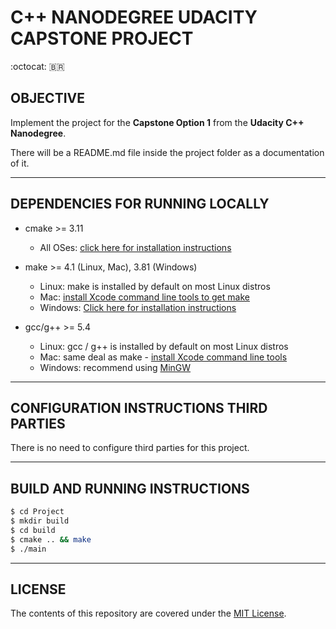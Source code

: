 # C++ NANODEGREE UDACITY CAPSTONE PROJECT

:octocat: <span>&#x1f1e7;&#x1f1f7;</span>

## OBJECTIVE

Implement the project for the **Capstone Option 1** from the **Udacity C++ Nanodegree**.

There will be a README.md file inside the project folder as a documentation of it.

---

## DEPENDENCIES FOR RUNNING LOCALLY

* cmake >= 3.11
  * All OSes: [click here for installation instructions](https://cmake.org/install/)

* make >= 4.1 (Linux, Mac), 3.81 (Windows)
  * Linux: make is installed by default on most Linux distros
  * Mac: [install Xcode command line tools to get make](https://developer.apple.com/xcode/features/)
  * Windows: [Click here for installation instructions](http://gnuwin32.sourceforge.net/packages/make.htm)

* gcc/g++ >= 5.4
  * Linux: gcc / g++ is installed by default on most Linux distros
  * Mac: same deal as make - [install Xcode command line tools](https://developer.apple.com/xcode/features/)
  * Windows: recommend using [MinGW](http://www.mingw.org/)

<!-- * OpenCV >= 4.1
  * The OpenCV 4.1.0 source code can be found [here](https://github.com/opencv/opencv/tree/4.1.0) -->

---

## CONFIGURATION INSTRUCTIONS THIRD PARTIES

There is no need to configure third parties for this project.

<!-- You can find tutorials on how to configure and compile the third party [here](https://docs.opencv.org/4.1.0/df/d65/tutorial_table_of_content_introduction.html).

For OpenCV:

```bash
$ sudo apt-get install libcanberra-gtk-module
``` -->

---

## BUILD AND RUNNING INSTRUCTIONS

```bash
$ cd Project
$ mkdir build
$ cd build
$ cmake .. && make
$ ./main
```

---

## LICENSE

The contents of this repository are covered under the [MIT License](LICENSE).





